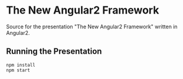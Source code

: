# The New Angular2 Framework

Source for the presentation "The New Angular2 Framework" written in Angular2.

## Running the Presentation

```
npm install
npm start
```

